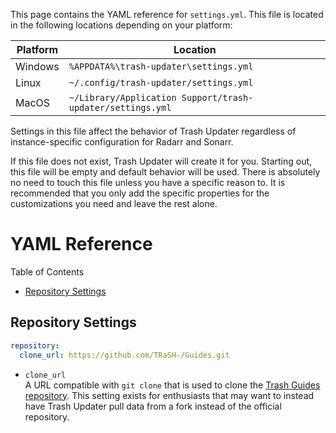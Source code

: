 This page contains the YAML reference for `settings.yml`. This file is located in the following
locations depending on your platform:

| Platform | Location                                                   |
| -------- | ---------------------------------------------------------- |
| Windows  | `%APPDATA%\trash-updater\settings.yml`                     |
| Linux    | `~/.config/trash-updater/settings.yml`                     |
| MacOS    | `~/Library/Application Support/trash-updater/settings.yml` |

Settings in this file affect the behavior of Trash Updater regardless of instance-specific
configuration for Radarr and Sonarr.

If this file does not exist, Trash Updater will create it for you. Starting out, this file will be
empty and default behavior will be used. There is absolutely no need to touch this file unless you
have a specific reason to. It is recommended that you only add the specific properties for the
customizations you need and leave the rest alone.

# YAML Reference

Table of Contents

- [Repository Settings](#repository-settings)

## Repository Settings

```yml
repository:
  clone_url: https://github.com/TRaSH-/Guides.git
```

- `clone_url`<br>
  A URL compatible with `git clone` that is used to clone the [Trash Guides
  repository](official_repo). This setting exists for enthusiasts that may want to instead have
  Trash Updater pull data from a fork instead of the official repository.

[official_repo]: https://github.com/TRaSH-/Guides
